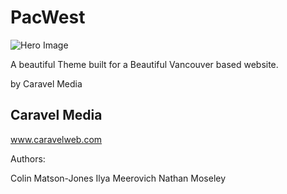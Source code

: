 # PacWest

![Hero Image](https://github.com/NCMoseley/Packwest/blob/master/assets/Stock_Photos/pwc-home-optimized-2.jpg)

A beautiful Theme built for a Beautiful Vancouver based website.

by Caravel Media

## Caravel Media

www.caravelweb.com

Authors:

Colin Matson-Jones
Ilya Meerovich
Nathan Moseley
